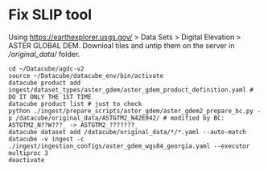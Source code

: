# Fix SLIP tool
Using https://earthexplorer.usgs.gov/ > Data Sets > Digital Elevation > ASTER GLOBAL DEM.
Downloal tiles and untip them on the server in */original_data/* folder.
```
cd ~/Datacube/agdc-v2
source ~/Datacube/datacube_env/bin/activate
datacube product add ingest/dataset_types/aster_gdem/aster_gdem_product_definition.yaml # DO IT ONLY THE 1ST TIME
datacube product list # just to check
python ./ingest/prepare_scripts/aster_gdem/aster_gdem2_prepare_bc.py -p /datacube/original_data/ASTGTM2_N42E042/ # modified by BC: ASTGTM2_N??W???_ -> ASTGTM2_???????_
datacube dataset add /datacube/original_data/*/*.yaml --auto-match
datacube -v ingest -c ./ingest/ingestion_configs/aster_gdem_wgs84_georgia.yaml --executor multiproc 3
deactivate
```
